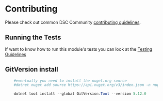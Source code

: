 # Contributing

Please check out common DSC Community [contributing guidelines](https://dsccommunity.org/guidelines/contributing).

## Running the Tests

If want to know how to run this module's tests you can look at the [Testing Guidelines](https://dsccommunity.org/guidelines/testing-guidelines/#running-tests)

## GitVersion install

```powershell
    #eventually you need to install the nuget.org source
    #dotnet nuget add source https://api.nuget.org/v3/index.json -n nuget.org

    dotnet tool install --global GitVersion.Tool --version 5.12.0
```
